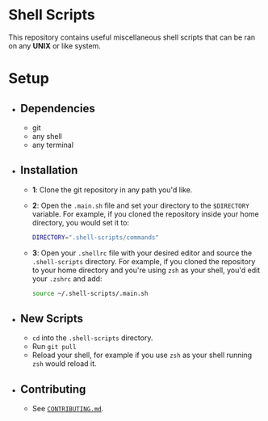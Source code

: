 # **Shell Scripts**

This repository contains useful miscellaneous shell scripts that can be ran on any **UNIX** or like system.

# Setup

- ## Dependencies
    - git
    - any shell
    - any terminal

- ## Installation

    - **1**: Clone the git repository in any path you'd like.
   
    - **2**: Open the `.main.sh` file and set your directory to the `$DIRECTORY` variable. For example, if you cloned the repository inside your home directory, you would set it to:
        ```sh 
        DIRECTORY=".shell-scripts/commands"
        ```
   
    - **3**: Open your `.shellrc` file with your desired editor and source the `.shell-scripts` directory. For example, if you cloned the repository to your home directory and you're using `zsh` as your shell, you'd edit your `.zshrc` and add: 
        ```sh 
        source ~/.shell-scripts/.main.sh
        ```

- ## New Scripts

    - `cd` into the `.shell-scripts` directory.
    - Run `git pull`
    - Reload your shell, for example if you use `zsh` as your shell running `zsh` would reload it.

- ## Contributing
    
    - See [`CONTRIBUTING.md`](https://github.com/Kqpa/.shell-scripts/blob/master/CONTRIBUTING.md).